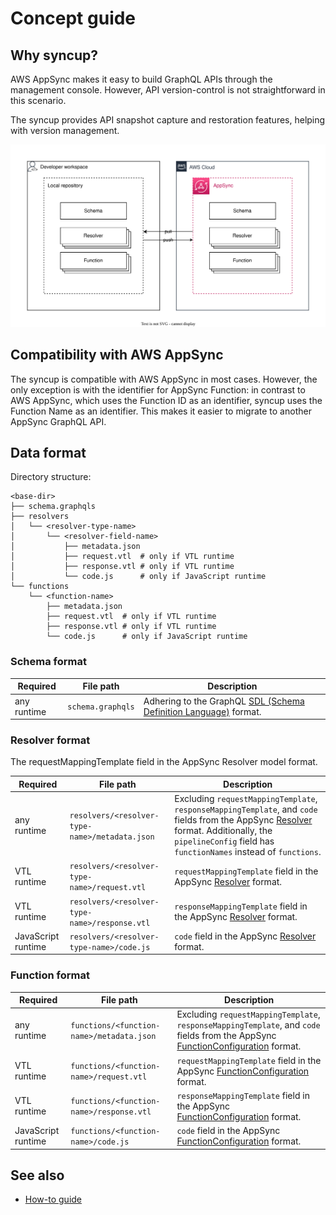 # Concept guide

## Why syncup?

AWS AppSync makes it easy to build GraphQL APIs through the management console.
However, API version-control is not straightforward in this scenario.

The syncup provides API snapshot capture and restoration features, helping with version management.

![concept](./images/concept.drawio.svg)

## Compatibility with AWS AppSync

The syncup is compatible with AWS AppSync in most cases.
However, the only exception is with the identifier for AppSync Function:
in contrast to AWS AppSync, which uses the Function ID as an identifier, syncup uses the Function Name as an identifier.
This makes it easier to migrate to another AppSync GraphQL API.

## Data format

Directory structure:

```text
<base-dir>
├── schema.graphqls
├── resolvers
│   └── <resolver-type-name>
│       └── <resolver-field-name>
│           ├── metadata.json
│           ├── request.vtl  # only if VTL runtime
│           ├── response.vtl # only if VTL runtime
│           └── code.js      # only if JavaScript runtime
└── functions
    └── <function-name>
        ├── metadata.json
        ├── request.vtl  # only if VTL runtime
        ├── response.vtl # only if VTL runtime
        └── code.js      # only if JavaScript runtime
```

### Schema format

| Required    | File path         | Description                                                                                           |
| ----------- | ----------------- | ----------------------------------------------------------------------------------------------------- |
| any runtime | `schema.graphqls` | Adhering to the GraphQL [SDL (Schema Definition Language)](https://graphql.org/learn/schema/) format. |

### Resolver format

The requestMappingTemplate field in the AppSync Resolver model format.

| Required           | File path                                      | Description                                                                                                                                                                                                                                                                                                                                           |
| ------------------ | ---------------------------------------------- | ----------------------------------------------------------------------------------------------------------------------------------------------------------------------------------------------------------------------------------------------------------------------------------------------------------------------------------------------------- |
| any runtime        | `resolvers/<resolver-type-name>/metadata.json` | Excluding `requestMappingTemplate`, `responseMappingTemplate`, and `code` fields from the AppSync [Resolver](https://github.com/aws/aws-sdk-go-v2/blob/a894e2744856c667b35ae096c1a6a48e71f7c8c0/codegen/sdk-codegen/aws-models/appsync.json#L6664-L6747) format. Additionally, the `pipelineConfig` field has `functionNames` instead of `functions`. |
| VTL runtime        | `resolvers/<resolver-type-name>/request.vtl`   | `requestMappingTemplate` field in the AppSync [Resolver](https://github.com/aws/aws-sdk-go-v2/blob/a894e2744856c667b35ae096c1a6a48e71f7c8c0/codegen/sdk-codegen/aws-models/appsync.json#L6664-L6747) format.                                                                                                                                          |
| VTL runtime        | `resolvers/<resolver-type-name>/response.vtl`  | `responseMappingTemplate` field in the AppSync [Resolver](https://github.com/aws/aws-sdk-go-v2/blob/a894e2744856c667b35ae096c1a6a48e71f7c8c0/codegen/sdk-codegen/aws-models/appsync.json#L6664-L6747) format.                                                                                                                                         |
| JavaScript runtime | `resolvers/<resolver-type-name>/code.js`       | `code` field in the AppSync [Resolver](https://github.com/aws/aws-sdk-go-v2/blob/a894e2744856c667b35ae096c1a6a48e71f7c8c0/codegen/sdk-codegen/aws-models/appsync.json#L6664-L6747) format.                                                                                                                                                            |

### Function format

| Required           | File path                                 | Description                                                                                                                                                                                                                                                                   |
| ------------------ | ----------------------------------------- | ----------------------------------------------------------------------------------------------------------------------------------------------------------------------------------------------------------------------------------------------------------------------------- |
| any runtime        | `functions/<function-name>/metadata.json` | Excluding `requestMappingTemplate`, `responseMappingTemplate`, and `code` fields from the AppSync [FunctionConfiguration](https://github.com/aws/aws-sdk-go-v2/blob/a894e2744856c667b35ae096c1a6a48e71f7c8c0/codegen/sdk-codegen/aws-models/appsync.json#L4322-L4396) format. |
| VTL runtime        | `functions/<function-name>/request.vtl`   | `requestMappingTemplate` field in the AppSync [FunctionConfiguration](https://github.com/aws/aws-sdk-go-v2/blob/a894e2744856c667b35ae096c1a6a48e71f7c8c0/codegen/sdk-codegen/aws-models/appsync.json#L4322-L4396) format.                                                     |
| VTL runtime        | `functions/<function-name>/response.vtl`  | `responseMappingTemplate` field in the AppSync [FunctionConfiguration](https://github.com/aws/aws-sdk-go-v2/blob/a894e2744856c667b35ae096c1a6a48e71f7c8c0/codegen/sdk-codegen/aws-models/appsync.json#L4322-L4396) format.                                                    |
| JavaScript runtime | `functions/<function-name>/code.js`       | `code` field in the AppSync [FunctionConfiguration](https://github.com/aws/aws-sdk-go-v2/blob/a894e2744856c667b35ae096c1a6a48e71f7c8c0/codegen/sdk-codegen/aws-models/appsync.json#L4322-L4396) format.                                                                       |

## See also

- [How-to guide](./how-to-guide.md)
